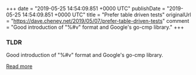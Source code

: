 +++
date = "2019-05-25 14:54:09.851 +0000 UTC"
publishDate = "2019-05-25 14:54:09.851 +0000 UTC"
title = "Prefer table driven tests"
originalUrl = "https://dave.cheney.net/2019/05/07/prefer-table-driven-tests"
comment = "Good introduction of \"%#v\" format and Google's go-cmp library."
+++

### TLDR

Good introduction of "%#v" format and Google's go-cmp library.

[Read more](https://dave.cheney.net/2019/05/07/prefer-table-driven-tests)
